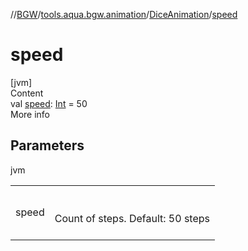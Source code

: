 //[BGW](../../../index.md)/[tools.aqua.bgw.animation](../index.md)/[DiceAnimation](index.md)/[speed](speed.md)



# speed  
[jvm]  
Content  
val [speed](speed.md): [Int](https://kotlinlang.org/api/latest/jvm/stdlib/kotlin/-int/index.html) = 50  
More info  


## Parameters  
  
jvm  
  
| | |
|---|---|
| <a name="tools.aqua.bgw.animation/DiceAnimation/speed/#/PointingToDeclaration/"></a>speed| <a name="tools.aqua.bgw.animation/DiceAnimation/speed/#/PointingToDeclaration/"></a><br><br>Count of steps. Default: 50 steps<br><br>|
  
  



